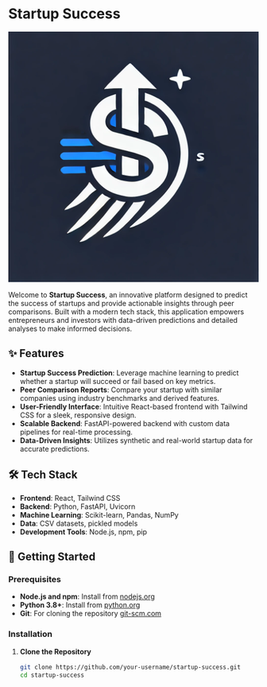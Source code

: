 # Startup Success

![Startup Success Logo](src/assets/logo.png) <!-- Replace with your actual logo URL -->

Welcome to **Startup Success**, an innovative platform designed to predict the success of startups and provide actionable insights through peer comparisons. Built with a modern tech stack, this application empowers entrepreneurs and investors with data-driven predictions and detailed analyses to make informed decisions.

## ✨ Features
- **Startup Success Prediction**: Leverage machine learning to predict whether a startup will succeed or fail based on key metrics.
- **Peer Comparison Reports**: Compare your startup with similar companies using industry benchmarks and derived features.
- **User-Friendly Interface**: Intuitive React-based frontend with Tailwind CSS for a sleek, responsive design.
- **Scalable Backend**: FastAPI-powered backend with custom data pipelines for real-time processing.
- **Data-Driven Insights**: Utilizes synthetic and real-world startup data for accurate predictions.

## 🛠️ Tech Stack
- **Frontend**: React, Tailwind CSS
- **Backend**: Python, FastAPI, Uvicorn
- **Machine Learning**: Scikit-learn, Pandas, NumPy
- **Data**: CSV datasets, pickled models
- **Development Tools**: Node.js, npm, pip

## 🚀 Getting Started

### Prerequisites
- **Node.js and npm**: Install from [nodejs.org](https://nodejs.org/)
- **Python 3.8+**: Install from [python.org](https://www.python.org/)
- **Git**: For cloning the repository [git-scm.com](https://git-scm.com/)

### Installation

1. **Clone the Repository**
   ```bash
   git clone https://github.com/your-username/startup-success.git
   cd startup-success
